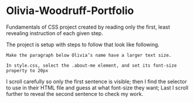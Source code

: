 # Olivia-Woodruff-Portfolio
Fundamentals of CSS project created by reading only the first, least revealing instruction of each given step. 

The project is setup with steps to follow that look like following.
```
Make the paragraph below Olivia’s name have a larger text size.

In style.css, select the .about-me element, and set its font-size property to 20px
```
I scroll carefully so only the first sentence is visible; then I find the selector to use in their HTML file and guess at what font-size they want; Last I scroll further to reveal the second sentence to check my work.
